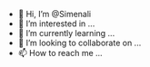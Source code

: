 - 👋 Hi, I’m @Simenali
- 👀 I’m interested in ...
- 🌱 I’m currently learning ...
- 💞️ I’m looking to collaborate on ...
- 📫 How to reach me ...

<!---
Simenali/Simenali is a ✨ special ✨ repository because its `README.md` (this file) appears on your GitHub profile.
You can click the Preview link to take a look at your changes.
--->
